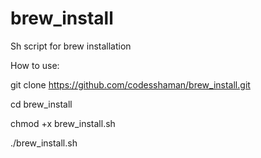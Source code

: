 # brew_install
Sh script for brew installation

How to use:

git clone https://github.com/codesshaman/brew_install.git

cd brew_install

chmod +x brew_install.sh

./brew_install.sh
